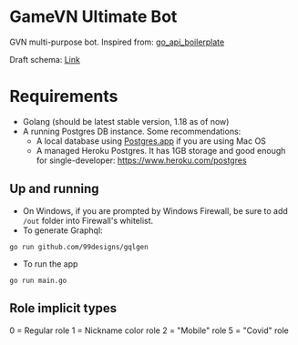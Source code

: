 # GameVN Ultimate Bot

GVN multi-purpose bot. Inspired from: [go_api_boilerplate](https://github.com/yhagio/go_api_boilerplate)

Draft schema: [Link](https://drawsql.app/clip-sub/diagrams/gin-sample)


# Requirements

- Golang (should be latest stable version, 1.18 as of now)
- A running Postgres DB instance. Some recommendations:
  - A local database using [Postgres.app](https://postgresapp.com/) if you are using Mac OS
  - A managed Heroku Postgres. It has 1GB storage and good enough for single-developer: https://www.heroku.com/postgres

## Up and running

* On Windows, if you are prompted by Windows Firewall, be sure to add `/out` folder into Firewall's whitelist.
* To generate Graphql:

```
go run github.com/99designs/gqlgen
```

* To run the app

```
go run main.go
```

## Role implicit types

0 = Regular role
1 = Nickname color role
2 = "Mobile" role
5 = "Covid" role